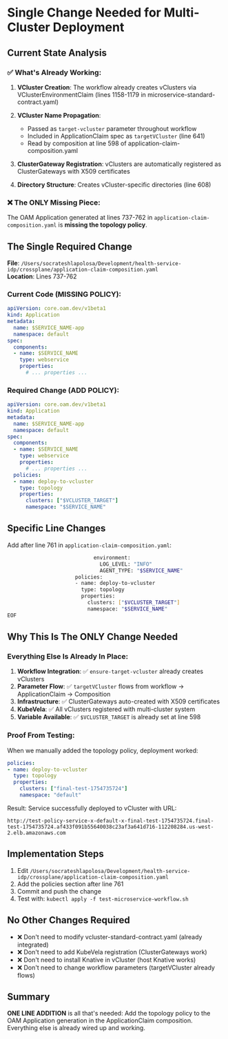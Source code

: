 # Single Change Needed for Multi-Cluster Deployment

## Current State Analysis

### ✅ What's Already Working:

1. **VCluster Creation**: The workflow already creates vClusters via VClusterEnvironmentClaim (lines 1158-1179 in microservice-standard-contract.yaml)

2. **VCluster Name Propagation**: 
   - Passed as `target-vcluster` parameter throughout workflow
   - Included in ApplicationClaim spec as `targetVCluster` (line 641)
   - Read by composition at line 598 of application-claim-composition.yaml

3. **ClusterGateway Registration**: vClusters are automatically registered as ClusterGateways with X509 certificates

4. **Directory Structure**: Creates vCluster-specific directories (line 608)

### ❌ The ONLY Missing Piece:

The OAM Application generated at lines 737-762 in `application-claim-composition.yaml` is **missing the topology policy**.

## The Single Required Change

**File**: `/Users/socrateshlapolosa/Development/health-service-idp/crossplane/application-claim-composition.yaml`  
**Location**: Lines 737-762  

### Current Code (MISSING POLICY):
```yaml
apiVersion: core.oam.dev/v1beta1
kind: Application
metadata:
  name: $SERVICE_NAME-app
  namespace: default
spec:
  components:
  - name: $SERVICE_NAME
    type: webservice
    properties:
      # ... properties ...
```

### Required Change (ADD POLICY):
```yaml
apiVersion: core.oam.dev/v1beta1
kind: Application
metadata:
  name: $SERVICE_NAME-app
  namespace: default
spec:
  components:
  - name: $SERVICE_NAME
    type: webservice
    properties:
      # ... properties ...
  policies:
  - name: deploy-to-vcluster
    type: topology
    properties:
      clusters: ["$VCLUSTER_TARGET"]
      namespace: "$SERVICE_NAME"
```

## Specific Line Changes

Add after line 761 in `application-claim-composition.yaml`:
```bash
                            environment:
                              LOG_LEVEL: "INFO"
                              AGENT_TYPE: "$SERVICE_NAME"
                      policies:
                      - name: deploy-to-vcluster
                        type: topology
                        properties:
                          clusters: ["$VCLUSTER_TARGET"]
                          namespace: "$SERVICE_NAME"
EOF
```

## Why This Is The ONLY Change Needed

### Everything Else Is Already In Place:

1. **Workflow Integration**: ✅ `ensure-target-vcluster` already creates vClusters
2. **Parameter Flow**: ✅ `targetVCluster` flows from workflow → ApplicationClaim → Composition
3. **Infrastructure**: ✅ ClusterGateways auto-created with X509 certificates
4. **KubeVela**: ✅ All vClusters registered with multi-cluster system
5. **Variable Available**: ✅ `$VCLUSTER_TARGET` is already set at line 598

### Proof From Testing:

When we manually added the topology policy, deployment worked:
```yaml
policies:
- name: deploy-to-vcluster
  type: topology
  properties:
    clusters: ["final-test-1754735724"]
    namespace: "default"
```

Result: Service successfully deployed to vCluster with URL:
```
http://test-policy-service-x-default-x-final-test-1754735724.final-test-1754735724.af433f091b55640038c23af3a641d716-112208284.us-west-2.elb.amazonaws.com
```

## Implementation Steps

1. Edit `/Users/socrateshlapolosa/Development/health-service-idp/crossplane/application-claim-composition.yaml`
2. Add the policies section after line 761
3. Commit and push the change
4. Test with: `kubectl apply -f test-microservice-workflow.sh`

## No Other Changes Required

- ❌ Don't need to modify vcluster-standard-contract.yaml (already integrated)
- ❌ Don't need to add KubeVela registration (ClusterGateways work)
- ❌ Don't need to install Knative in vCluster (host Knative works)
- ❌ Don't need to change workflow parameters (targetVCluster already flows)

## Summary

**ONE LINE ADDITION** is all that's needed: Add the topology policy to the OAM Application generation in the ApplicationClaim composition. Everything else is already wired up and working.